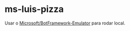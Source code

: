 # ms-luis-pizza

Usar o [Microsoft/BotFramework-Emulator](https://github.com/Microsoft/BotFramework-Emulator) para rodar local.
